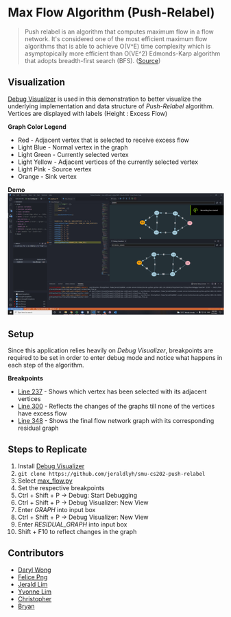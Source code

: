 # Max Flow Algorithm (Push-Relabel)
> Push relabel is an algorithm that computes maximum flow in a flow network. It's considered one of the most efficient maximum flow algorithms that is able to achieve O(V^E) time complexity which is asymptopically more efficient than O(VE^2) Edmonds-Karp algorithm that adopts breadth-first search (BFS). ([Source](https://en.wikipedia.org/wiki/Push%E2%80%93relabel_maximum_flow_algorithm))

## Visualization
[Debug Visualizer](https://marketplace.visualstudio.com/items?itemName=hediet.debug-visualizer) is used in this demonstration to better visualize the underlying implementation and data structure of *Push-Relabel* algorithm. Vertices are displayed with labels (Height : Excess Flow)

**Graph Color Legend**
- Red - Adjacent vertex that is selected to receive excess flow
- Light Blue - Normal vertex in the graph
- Light Green - Currently selected vertex
- Light Yellow - Adjacent vertices of the currently selected vertex
- Light Pink - Source vertex
- Orange - Sink vertex

**Demo**
<img src="./images/MaxFlow.gif" alt="Demo" />

## Setup
Since this application relies heavily on *Debug Visualizer*, breakpoints are required to be set in order to enter debug mode and notice what happens in each step of the algorithm.

**Breakpoints**
- [Line 237](https://github.com/jeraldlyh/smu-cs202-push-relabel/blob/master/max_flow.py#L237) - Shows which vertex has been selected with its adjacent vertices
- [Line 300](https://github.com/jeraldlyh/smu-cs202-push-relabel/blob/master/max_flow.py#L300) - Reflects the changes of the graphs till none of the vertices have excess flow
- [Line 348](https://github.com/jeraldlyh/smu-cs202-push-relabel/blob/master/max_flow.py#L348) - Shows the final flow network graph with its corresponding residual graph

## Steps to Replicate
1. Install [Debug Visualizer](https://marketplace.visualstudio.com/items?itemName=hediet.debug-visualizer)
2. ```git clone https://github.com/jeraldlyh/smu-cs202-push-relabel```
3. Select [max_flow.py](https://github.com/jeraldlyh/smu-cs202-push-relabel/blob/master/max_flow.py)
4. Set the respective breakpoints
5. Ctrl + Shift + P -> Debug: Start Debugging
6. Ctrl + Shift + P -> Debug Visualizer: New View
7. Enter *GRAPH* into input box
8. Ctrl + Shift + P -> Debug Visualizer: New View
9. Enter *RESIDUAL_GRAPH* into input box
10. Shift + F10 to reflect changes in the graph

## Contributors
- [Daryl Wong](https://github.com/wongdaryl)
- [Felice Png](https://github.com/felicepng)
- [Jerald Lim](https://github.com/jeraldlyh)
- [Yvonne Lim](https://github.com/yvonnelhs)
- [Christopher](https://github.com/ChristopherHChang)
- [Bryan](https://github.com/BryanTZY)